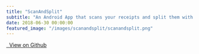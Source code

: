 ```yaml
---
title: "ScanAndSplit"
subtitle: "An Android App that scans your receipts and split them with friends smartly."
date: 2018-06-30 00:00:00
featured_image: "/images/scanandsplit/scanandsplit.png"
---
```


<a href="https://github.com/whyyao/ScanAndSplit" class="button button--large">
<i class="fab fa-github"></i>&nbsp;&nbsp;View on Github</a>
